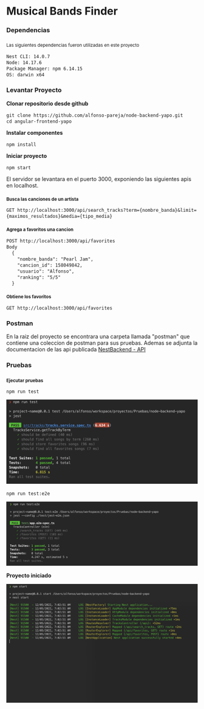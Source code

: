 
# Musical Bands Finder 


### Dependencias
<sub>Las siguientes dependencias fueron utilizadas en este proyecto</sub>
```
Nest CLI: 14.0.7
Node: 14.17.6
Package Manager: npm 6.14.15
OS: darwin x64
```

### Levantar Proyecto
**Clonar repositorio desde github**
```
git clone https://github.com/alfonso-pareja/node-backend-yapo.git
cd angular-frontend-yapo
```

**Instalar componentes**
```
npm install
```

**Iniciar proyecto**
```
npm start
```
El servidor se levantara en el puerto 3000, exponiendo las siguientes apis en localhost.

**<sub>Busca las canciones de un artista</sub>**
```
GET http://localhost:3000/api/search_tracks?term={nombre_banda}&limit={maximos_resultados}&media={tipo_media}
```
**<sub>Agrega a favoritos una cancion</sub>**
```
POST http://localhost:3000/api/favorites
Body
  {
    "nombre_banda": "Pearl Jam",
    "cancion_id": 158049842,
    "usuario": "Alfonso",
    "ranking": "5/5"
  }
```

**<sub>Obtiene los favoritos</sub>**
```
GET http://localhost:3000/api/favorites
```

### Postman
En la raiz del proyecto se encontrara una carpeta llamada "postman" que contiene una coleccion de postman para sus pruebas. 
Ademas se adjunta la documentacion de las api publicada
[NestBackend - API](https://documenter.getpostman.com/view/3565207/2s8YzMZ6Qg)


### Pruebas 
**<sub>Ejecutar pruebas</sub>**
```
npm run test
```
![pruebas](/images/testservice.png)


```
npm run test:e2e
```
![pruebas](/images/teste2e.png)





**Proyecto iniciado**

![console](/images/start.png)





